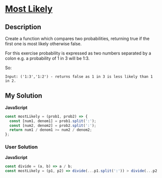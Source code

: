 # [Most Likely](https://www.codewars.com/kata/56644a421b7c94c622000056)

## Description

Create a function which compares two probabilities, returning true if the first one is most likely otherwise false.

For this exercise probability is expressed as two numbers separated by a colon e.g. a probability of 1 in 3 will be 1:3.

So:

```
Input: ('1:3','1:2') - returns false as 1 in 3 is less likely than 1 in 2.
```

## My Solution

**JavaScript**

```js
const mostLikely = (prob1, prob2) => {
  const [num1, denom1] = prob1.split(':');
  const [num2, denom2] = prob2.split(':');
  return num1 / denom1 >= num2 / denom2;
};
```

### User Solution

**JavaScript**

```js
const divide = (a, b) => a / b;
const mostLikely = (p1, p2) => divide(...p1.split(':')) > divide(...p2.split(':'));
```
